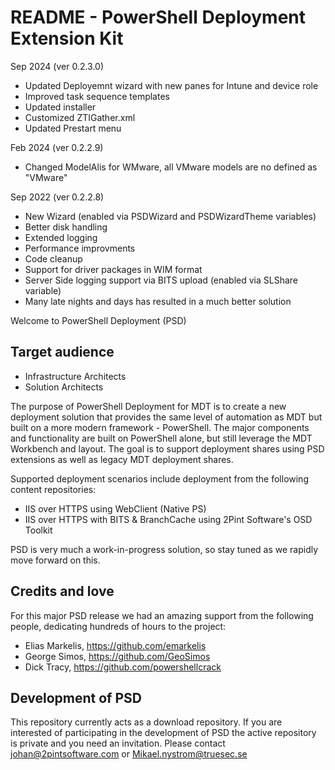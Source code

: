 # README - PowerShell Deployment Extension Kit
Sep 2024 (ver 0.2.3.0)
- Updated Deployemnt wizard with new panes for Intune and device role
- Improved task sequence templates
- Updated installer
- Customized ZTIGather.xml
- Updated Prestart menu

Feb 2024 (ver 0.2.2.9)
- Changed ModelAlis for WMware, all VMware models are no defined as "VMware"

Sep 2022 (ver 0.2.2.8)

- New Wizard (enabled via PSDWizard and PSDWizardTheme variables)
- Better disk handling
- Extended logging
- Performance improvments
- Code cleanup
- Support for driver packages in WIM format
- Server Side logging support via BITS upload (enabled via SLShare variable)
- Many late nights and days has resulted in a much better solution

Welcome to PowerShell Deployment (PSD)

## Target audience
- Infrastructure Architects
- Solution Architects

The purpose of PowerShell Deployment for MDT is to create a new deployment solution that provides the same level of automation as MDT but built on a more modern framework - PowerShell. The major components and functionality are built on PowerShell alone, but still leverage the MDT Workbench and layout. The goal is to support deployment shares using PSD extensions as well as legacy MDT deployment shares.

Supported deployment scenarios include deployment from the following content repositories:

  -  IIS over HTTPS using WebClient (Native PS)
  -  IIS over HTTPS with BITS & BranchCache using 2Pint Software's OSD Toolkit
 
PSD is very much a work-in-progress solution, so stay tuned as we rapidly move forward on this.

## Credits and love
For this major PSD release we had an amazing support from the following people, dedicating hundreds of hours to the project:
 - Elias Markelis, https://github.com/emarkelis
 - George Simos, https://github.com/GeoSimos
 - Dick Tracy, https://github.com/powershellcrack

## Development of PSD
This repository currently acts as a download repository. If you are interested of participating in the development of PSD the active repository is private and you need an invitation. Please contact 
johan@2pintsoftware.com or Mikael.nystrom@truesec.se